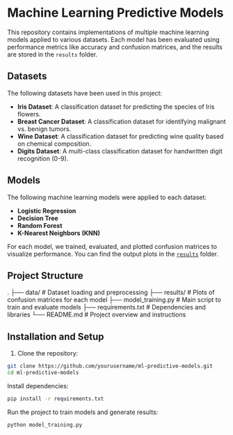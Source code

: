 # Machine Learning Predictive Models

This repository contains implementations of multiple machine learning models applied to various datasets. Each model has been evaluated using performance metrics like accuracy and confusion matrices, and the results are stored in the `results` folder.

## Datasets

The following datasets have been used in this project:
- **Iris Dataset**: A classification dataset for predicting the species of Iris flowers.
- **Breast Cancer Dataset**: A classification dataset for identifying malignant vs. benign tumors.
- **Wine Dataset**: A classification dataset for predicting wine quality based on chemical composition.
- **Digits Dataset**: A multi-class classification dataset for handwritten digit recognition (0-9).

## Models

The following machine learning models were applied to each dataset:
- **Logistic Regression**
- **Decision Tree**
- **Random Forest**
- **K-Nearest Neighbors (KNN)**

For each model, we trained, evaluated, and plotted confusion matrices to visualize performance. You can find the output plots in the [`results`](./results) folder.

## Project Structure
. 
├── data/ # Dataset loading and preprocessing 
├── results/ # Plots of confusion matrices for each model 
├── model_training.py # Main script to train and evaluate models 
├── requirements.txt # Dependencies and libraries 
└── README.md # Project overview and instructions

## Installation and Setup

1. Clone the repository:

```bash
git clone https://github.com/yourusername/ml-predictive-models.git
cd ml-predictive-models
```

Install dependencies:
```bash
pip install -r requirements.txt
```
Run the project to train models and generate results:
```bash
python model_training.py
```

